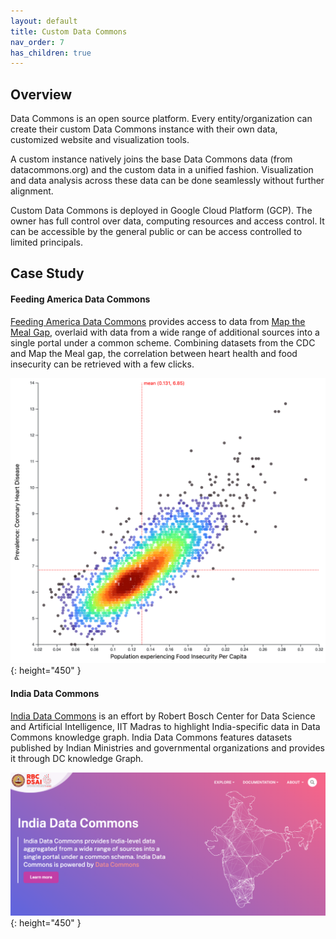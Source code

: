 ```yaml
---
layout: default
title: Custom Data Commons
nav_order: 7
has_children: true
---
```


## Overview

Data Commons is an open source platform. Every entity/organization can create
their custom Data Commons instance with their own data, customized website and
visualization tools.

A custom instance natively joins the base Data Commons data (from
datacommons.org) and the custom data in a unified fashion. Visualization and
data analysis across these data can be done seamlessly without further
alignment.

Custom Data Commons is deployed in Google Cloud Platform (GCP). The owner has
full control over data, computing resources and access control. It can be
accessible by the general public or can be access controlled to limited
principals.

## Case Study

#### Feeding America Data Commons

[Feeding America Data Commons](https://datacommons.feedingamerica.org/) provides access to data from [Map the Meal Gap](https://map.feedingamerica.org/),
overlaid with data from a wide range of additional sources into a single
portal under a common scheme. Combining datasets from the CDC and Map the Meal gap, the correlation between
heart health and food insecurity can be retrieved with a few clicks.

![fa](/assets/images/custom_dc/home-heart-food.png){: height="450" }

#### India Data Commons

[India Data Commons](https://datacommons.iitm.ac.in/) is an effort by Robert Bosch Center for Data Science and
Artificial Intelligence, IIT Madras to highlight India-specific data in Data
Commons knowledge graph. India Data Commons features datasets published by
Indian Ministries and governmental organizations and provides it through DC
knowledge Graph.

![iitm](/assets/images/custom_dc/iitm.png){: height="450" }
